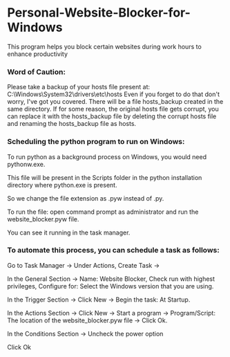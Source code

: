 # Personal-Website-Blocker-for-Windows
This program helps you block certain websites during work hours to enhance productivity

### Word of Caution:
Please take a backup of your hosts file present at: C:\Windows\System32\drivers\etc\hosts
Even if you forget to do that don't worry, I've got you covered. 
There will be a file hosts_backup created in the same directory. 
If for some reason, the original hosts file gets corrupt, you can replace it with the hosts_backup file by deleting the corrupt hosts file and renaming the hosts_backup file as hosts.

### Scheduling the python program to run on Windows:
To run python as a background process on Windows, you would need pythonw.exe.

This file will be present in the Scripts folder in the python installation directory where python.exe is present.

So we change the file extension as .pyw instead of .py.

To run the file: open command prompt as administrator and run the website_blocker.pyw file.

You can see it running in the task manager.

### To automate this process, you can schedule a task as follows:
Go to Task Manager -> Under Actions, Create Task ->

In the General Section -> Name: Website Blocker, Check run with highest privileges, Configure for: Select the Windows version that you are using.

In the Trigger Section -> Click New -> Begin the task: At Startup.

In the Actions Section -> Click New -> Start a program -> Program/Script: The location of the website_blocker.pyw file -> Click Ok.

In the Conditions Section -> Uncheck the power option

Click Ok

